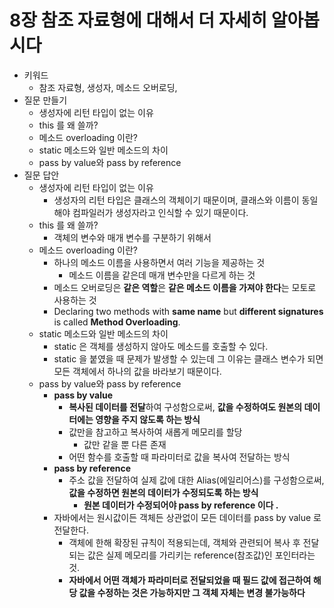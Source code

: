 # 8장 참조 자료형에 대해서 더 자세히 알아봅시다

- 키워드
    - 참조 자료형, 생성자, 메소드 오버로딩,
- 질문 만들기
    - 생성자에 리턴 타입이 없는 이유
    - this 를 왜 쓸까?
    - 메소드 overloading 이란?
    - static 메소드와 일반 메소드의 차이
    - pass by value와 pass by reference
- 질문 답안
    - 생성자에 리턴 타입이 없는 이유
        - 생성자의 리턴 타입은 클래스의 객체이기 때문이며, 클래스와 이름이 동일해야 컴파일러가 생성자라고 인식할 수 있기 때문이다.
    - this 를 왜 쓸까?
        - 객체의 변수와 매개 변수를 구분하기 위해서
    - 메소드 overloading 이란?
        - 하나의 메소드 이름을 사용하면서 여러 기능을 제공하는 것
            - 메소드 이름을 같은데 매개 변수만을 다르게 하는 것
        - 메소드 오버로딩은 **같은 역할**은 **같은 메소드 이름을 가져야 한다**는 모토로 사용하는 것
        - Declaring two methods with **same name** but **different signatures** is called **Method Overloading**.
    - static 메소드와 일반 메소드의 차이
        - static 은 객체를 생성하지 않아도 메소드를 호출할 수 있다.
        - static 을 붙였을 때 문제가 발생할 수 있는데 그 이유는 클래스 변수가 되면 모든 객체에서 하나의 값을 바라보기 때문이다.
    - pass by value와 pass by reference
        - **pass by value**
            - **복사된 데이터를 전달**하여 구성함으로써, **값을 수정하여도 원본의 데이터에는 영향을 주지 않도록 하는 방식**
            - 값만을 참고하고 복사하여 새롭게 메모리를 할당
                - 값만 같을 뿐 다른 존재
            - 어떤 함수를 호출할 때 파라미터로 값을 복사여 전달하는 방식
        - **pass by reference**
            - 주소 값을 전달하여 실제 값에 대한 Alias(에일리어스)를 구성함으로써, **값을 수정하면 원본의 데이터가 수정되도록 하는 방식**
                - **원본 데이터가 수정되어야 pass by reference 이다 .**
        - 자바에서는 원시값이든 객체든 상관없이 모든 데이터를 pass by value 로 전달한다.
            - 객체에 한해 확장된 규칙이 적용되는데, 객체와 관련되어 복사 후 전달되는 값은 실제 메모리를 가리키는 reference(참조값)인 포인터라는 것.
            - **자바에서 어떤 객체가 파라미터로 전달되었을 때 필드 값에 접근하여 해당 값을 수정하는 것은 가능하지만 그 객체 자체는 변경 불가능하다**